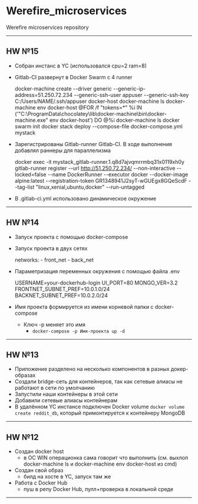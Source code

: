 # Werefire_microservices
Werefire microservices repository

---

## HW №15

* Собран инстанс в YC (использовался cpu=2 ram=8)
* Gitlab-CI развернут в Docker Swarm с 4 runner


    docker-machine create --driver generic --generic-ip-address=51.250.72.234 --generic-ssh-user appuser --generic-ssh-key C:/Users/NAME/.ssh/appuser docker-host
    docker-machine ls
    docker-machine env docker-host
    @FOR /f "tokens=*" %i IN ('"C:\ProgramData\chocolatey\lib\docker-machine\bin\docker-machine.exe" env docker-host') DO @%i
    docker-machine ls
    docker swarm init
    docker stack deploy --compose-file docker-compose.yml mystack

* Зарегистрированы Gitlab-runner Gitlab-CI. В ходе выполнения добавлял раннеры для параллелизма


    docker exec -it mystack_gitlab-runner.1.q8d7ajvqmrrmbq31x0119xh0y gitlab-runner register --url http://51.250.72.234/ --non-interactive --locked=false --name DockerRunner --executor docker --docker-image alpine:latest --registration-token GR1348941J2syT-wGUEgx8GQeScdF --tag-list "linux,xenial,ubuntu,docker" --run-untagged


* В .gitlab-ci.yml использовано динамическое окружение


---

## HW №14

* Запуск проекта с помощью docker-compose
* Запуск проекта в двух сетях


    networks:
      - front_net
      - back_net
* Параметризация переменных окружения с помощью файла .env


    USERNAME=your-dockerhub-login
    UI_PORT=80
    MONGO_VER=3.2
    FRONTNET_SUBNET_PREF=10.0.1.0/24
    BACKNET_SUBNET_PREF=10.0.2.0/24

* Имя проекта формируется из имени корневой папки с docker-compose
  * Ключ -p меняет это имя
    * `docker-compose -p Имя-проекта up -d`


---

## HW №13

* Приложение разделено на несколько компонентов в разных докер-образах
* Создали bridge-сеть для контейнеров, так как сетевые алиасы не
работают в сети по умолчанию
* Запустили наши контейнеры в этой сети
* Добавили сетевые алиасы контейнерам
* В удалённом YC инстансе подключен Docker volume `docker volume create reddit_db`, который примонтируется к контейнеру MongoDB

---

## HW №12

* Создан docker host
  * в ОС WIN операционка сама говорит что выполнить (см. выхлоп docker-machine ls и docker-machine env docker-host из cmd)
* Создан свой образ
  * билд на хосте в YC, запуск там же
* Работа с Docker Hub
  * пуш в репу Docker Hub, пулл+проверка в локальной среде

---
